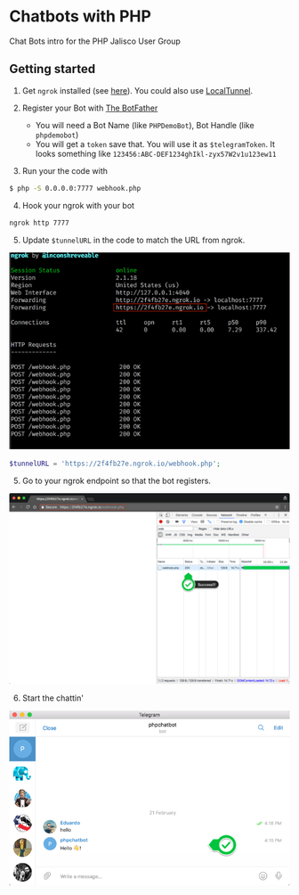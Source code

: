 # Chatbots with PHP
Chat Bots intro for the PHP Jalisco User Group


## Getting started
1. Get `ngrok` installed (see [here](https://ngrok.com/download)). You could also use [LocalTunnel](https://localtunnel.github.io/www/).
2. Register your Bot with [The BotFather](https://telegram.me/BotFather)
    - You will need a Bot Name (like `PHPDemoBot`), Bot Handle (like `phpdemobot`)
    - You will get a `token` save that. You will use it as `$telegramToken`. It looks something like `123456:ABC-DEF1234ghIkl-zyx57W2v1u123ew11`
    
3. Run your the code with 
 ```bash
$ php -S 0.0.0.0:7777 webhook.php
```
4. Hook your ngrok with your bot
 ```bash
ngrok http 7777
```

5. Update `$tunnelURL` in the code to match the URL from ngrok.

 ![ngrok](assets/1__ngrok.png "ngrok end-point")
 
 ```php
 $tunnelURL = 'https://2f4fb27e.ngrok.io/webhook.php';
 ```


5. Go to your ngrok endpoint so that the bot registers.

 ![ngrok](assets/https___2f4fb27e_ngrok_io_webhook_php.png "Registering web hook")


6. Start the chattin'

 ![ngrok](assets/1_Telegram.png "Hello -> Hello! a.k.a. Echo")
